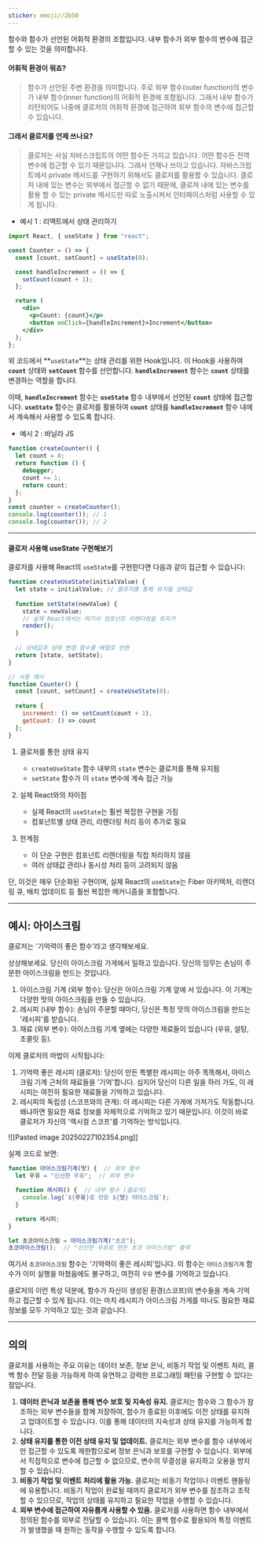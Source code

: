 ```yaml
---
sticker: emoji//2b50
---
```

함수와 함수가 선언된 어휘적 환경의 조합입니다. 내부 함수가 외부 함수의 변수에 접근할 수 있는 것을 의미합니다.

#### 어휘적 환경이 뭐죠?

> 함수가 선언된 주변 환경을 의미합니다. 주로 외부 함수(outer function)의 변수가 내부 함수(inner function)의 어휘적 환경에 포함됩니다. 그래서 내부 함수가 리턴되어도 나중에 클로저의 어휘적 환경에 접근하여 외부 함수의 변수에 접근할 수 있습니다.

#### 그래서 클로저를 언제 쓰나요?

> 클로저는 사실 자바스크립트의 어떤 함수든 가지고 있습니다. 어떤 함수든 전역 변수에 접근할 수 있기 때문입니다. 그래서 언제나 쓰이고 있습니다. 자바스크립트에서 private 메서드를 구현하기 위해서도 클로저를 활용할 수 있습니다. 클로저 내에 있는 변수는 외부에서 접근할 수 없기 때문에, 클로져 내에 있는 변수를 활용 할 수 있는 private 메서드만 따로 노출시켜서 인터페이스처럼 사용할 수 있게 됩니다.

- 예시 1 : 리액트에서 상태 관리하기

```jsx
import React, { useState } from "react";

const Counter = () => {
  const [count, setCount] = useState(0);

  const handleIncrement = () => {
    setCount(count + 1);
  };

  return (
    <div>
      <p>Count: {count}</p>
      <button onClick={handleIncrement}>Increment</button>
    </div>
  );
};
```

위 코드에서 **`useState`**는 상태 관리를 위한 Hook입니다. 이 Hook을 사용하여 **`count`** 상태와 **`setCount`** 함수를 선언합니다. **`handleIncrement`** 함수는 **`count`** 상태를 변경하는 역할을 합니다.

이때, **`handleIncrement`** 함수는 **`useState`** 함수 내부에서 선언된 **`count`** 상태에 접근합니다. **`useState`** 함수는 클로저를 활용하여 **`count`** 상태를 **`handleIncrement`** 함수 내에서 계속해서 사용할 수 있도록 합니다.

- 예시 2 : 바닐라 JS

```jsx
function createCounter() {
  let count = 0;
  return function () {
    debugger;
    count += 1;
    return count;
  };
}
const counter = createCounter();
console.log(counter()); // 1
console.log(counter()); // 2
```

---

#### 클로저 사용해 useState 구현해보기

클로저를 사용해 React의 `useState`를 구현한다면 다음과 같이 접근할 수 있습니다:

```javascript
function createUseState(initialValue) {
  let state = initialValue; // 클로저를 통해 유지될 상태값
  
  function setState(newValue) {
    state = newValue;
    // 실제 React에서는 여기서 컴포넌트 리렌더링을 트리거
    render();
  }
  
  // 상태값과 상태 변경 함수를 배열로 반환
  return [state, setState];
}

// 사용 예시
function Counter() {
  const [count, setCount] = createUseState(0);
  
  return {
    increment: () => setCount(count + 1),
    getCount: () => count
  };
}
```

1. 클로저를 통한 상태 유지
   - `createUseState` 함수 내부의 `state` 변수는 클로저를 통해 유지됨
   - `setState` 함수가 이 `state` 변수에 계속 접근 가능

2. 실제 React와의 차이점
   - 실제 React의 `useState`는 훨씬 복잡한 구현을 가짐
   - 컴포넌트별 상태 관리, 리렌더링 처리 등이 추가로 필요

3. 한계점
   - 이 단순 구현은 컴포넌트 리렌더링을 직접 처리하지 않음
   - 여러 상태값 관리나 동시성 처리 등이 고려되지 않음

단, 이것은 매우 단순화된 구현이며, 실제 React의 `useState`는 Fiber 아키텍처, 리렌더링 큐, 배치 업데이트 등 훨씬 복잡한 메커니즘을 포함합니다.

---

## 예시: 아이스크림
클로저는 '기억력이 좋은 함수'라고 생각해보세요.

상상해보세요. 당신이 아이스크림 가게에서 일하고 있습니다. 당신의 임무는 손님이 주문한 아이스크림을 만드는 것입니다.

1. 아이스크림 기계 (외부 함수): 당신은 아이스크림 기계 앞에 서 있습니다. 이 기계는 다양한 맛의 아이스크림을 만들 수 있습니다.
2. 레시피 (내부 함수): 손님이 주문할 때마다, 당신은 특정 맛의 아이스크림을 만드는 '레시피'를 받습니다.
3. 재료 (외부 변수): 아이스크림 기계 옆에는 다양한 재료들이 있습니다 (우유, 설탕, 초콜릿 등).

이제 클로저의 마법이 시작됩니다:

1. 기억력 좋은 레시피 (클로저): 당신이 만든 특별한 레시피는 아주 똑똑해서, 아이스크림 기계 근처의 재료들을 '기억'합니다. 심지어 당신이 다른 일을 하러 가도, 이 레시피는 여전히 필요한 재료들을 기억하고 있습니다.
2. 레시피의 독립성 (스코프와의 관계): 이 레시피는 다른 가게에 가져가도 작동합니다. 왜냐하면 필요한 재료 정보를 자체적으로 기억하고 있기 때문입니다. 이것이 바로 클로저가 자신의 '렉시컬 스코프'를 기억하는 방식입니다.

![[Pasted image 20250227102354.png]]

실제 코드로 보면:

```jsx
function 아이스크림기계(맛) {  // 외부 함수
  let 우유 = "신선한 우유";  // 외부 변수

  function 레시피() {  // 내부 함수 (클로저)
    console.log(`${우유}로 만든 ${맛} 아이스크림`);
  }

  return 레시피;
}

let 초코아이스크림 = 아이스크림기계("초코");
초코아이스크림();  // "신선한 우유로 만든 초코 아이스크림" 출력

```

여기서 `초코아이스크림` 함수는 '기억력이 좋은 레시피'입니다. 이 함수는 `아이스크림기계` 함수가 이미 실행을 마쳤음에도 불구하고, 여전히 `우유` 변수를 기억하고 있습니다.

클로저의 이런 특성 덕분에, 함수가 자신이 생성된 환경(스코프)의 변수들을 계속 기억하고 접근할 수 있게 됩니다. 이는 마치 레시피가 아이스크림 가게를 떠나도 필요한 재료 정보를 모두 기억하고 있는 것과 같습니다.

---

## 의의

클로저를 사용하는 주요 이유는 데이터 보존, 정보 은닉, 비동기 작업 및 이벤트 처리, 콜백 함수 전달 등을 가능하게 하여 유연하고 강력한 프로그래밍 패턴을 구현할 수 있다는 점입니다.

1. **데이터 은닉과 보존을 통해 변수 보호 및 지속성 유지.** 
   클로저는 함수와 그 함수가 참조하는 외부 변수들을 함께 저장하여, 함수가 종료된 이후에도 이전 상태를 유지하고 업데이트할 수 있습니다. 이를 통해 데이터의 지속성과 상태 유지를 가능하게 합니다.
2. **상태 유지를 통한 이전 상태 유지 및 업데이트.** 
   클로저는 외부 변수를 함수 내부에서만 접근할 수 있도록 제한함으로써 정보 은닉과 보호를 구현할 수 있습니다. 외부에서 직접적으로 변수에 접근할 수 없으므로, 변수의 무결성을 유지하고 오용을 방지할 수 있습니다.
3. **비동기 작업 및 이벤트 처리에 활용 가능.** 
   클로저는 비동기 작업이나 이벤트 핸들링에 유용합니다. 비동기 작업이 완료될 때까지 클로저가 외부 변수를 참조하고 조작할 수 있으므로, 작업의 상태를 유지하고 필요한 작업을 수행할 수 있습니다.
4. **외부 변수에 접근하여 자유롭게 사용할 수 있음.** 
   클로저를 사용하면 함수 내부에서 정의된 함수를 외부로 전달할 수 있습니다. 이는 콜백 함수로 활용되어 특정 이벤트가 발생했을 때 원하는 동작을 수행할 수 있도록 합니다.